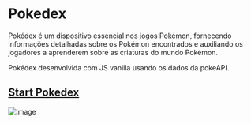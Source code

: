 # Pokedex
 Pokédex é um dispositivo essencial nos jogos Pokémon, fornecendo informações detalhadas sobre os Pokémon encontrados e auxiliando os jogadores a aprenderem sobre as criaturas do mundo Pokémon.

Pokédex desenvolvida com JS vanilla usando os dados da pokeAPI.

## <a href="https://weslleyivis.github.io/Pokedex/">Start Pokedex</a>
![image](https://github.com/WeslleyIvis/Pokedex/assets/79803635/322ca2cf-c225-43e8-9818-08dca738951b)
